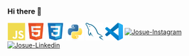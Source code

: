 ### Hi there 👋

<div style="display: block;">
  <img align="center" alt="Josue-JavaScrpit" height="40" width="40" src="https://raw.githubusercontent.com/devicons/devicon/master/icons/javascript/javascript-plain.svg">
  <img align="center" alt="Josue-HTML" height="40" width="40" src="https://raw.githubusercontent.com/devicons/devicon/master/icons/html5/html5-original.svg">
  <img align="center" alt="Josue-CSS" height="40" width="40" src="https://raw.githubusercontent.com/devicons/devicon/master/icons/css3/css3-original.svg">
  <img align="center" alt="Josue-Python" height="40" width="40" src="https://raw.githubusercontent.com/devicons/devicon/master/icons/python/python-original.svg">
  <img align="center" alt="Josue-MySql" height="40" width="40" src="https://raw.githubusercontent.com/devicons/devicon/master/icons/mysql/mysql-original.svg">
  <img align="center" alt="Josue-VsCode" height="40" width="40" src="https://raw.githubusercontent.com/devicons/devicon/master/icons/vscode/vscode-original.svg">
    
  <a href="https://www.instagram.com/eusou_zuh/?hl=en" target="_blank">
  <img align="center" alt="Josue-Instagram" src="https://img.shields.io/badge/-Instagram-%23E4405F?style=for-the-badge&logo=instagram&logoColor=white">
</a>
 
  <a href="https://www.linkedin.com/in/josue-santos-domingues/" target="_blank">
  <img align="center" alt="Josue-Linkedin" src="https://img.shields.io/badge/-LinkedIn-%230077B5?style=for-the-badge&logo=linkedin&logoColor=white">
</a>


</div>
